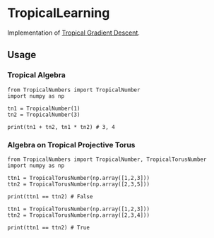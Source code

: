 # TropicalLearning

Implementation of [Tropical Gradient Descent](https://arxiv.org/abs/2405.19551).

## Usage

### Tropical Algebra

```
from TropicalNumbers import TropicalNumber
import numpy as np

tn1 = TropicalNumber(1)
tn2 = TropicalNumber(3)

print(tn1 + tn2, tn1 * tn2) # 3, 4
```

### Algebra on Tropical Projective Torus
```
from TropicalNumbers import TropicalNumber, TropicalTorusNumber
import numpy as np

ttn1 = TropicalTorusNumber(np.array([1,2,3]))
ttn2 = TropicalTorusNumber(np.array([2,3,5]))

print(ttn1 == ttn2) # False

ttn1 = TropicalTorusNumber(np.array([1,2,3]))
ttn2 = TropicalTorusNumber(np.array([2,3,4]))

print(ttn1 == ttn2) # True
```
